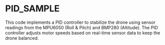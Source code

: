 # PID_SAMPLE
This code implements a PID controller to stabilize the drone using sensor readings from the MPU6050 (Roll &amp; Pitch) and BMP280 (Altitude). The PID controller adjusts motor speeds based on real-time sensor data to keep the drone balanced.

